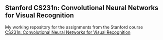 ## Stanford CS231n: Convolutional Neural Networks for Visual Recognition
My working repository for the assignments from the Stanford course [CS231n: Convolutional Neural Networks for Visual Recognition](http://cs231n.stanford.edu/)
